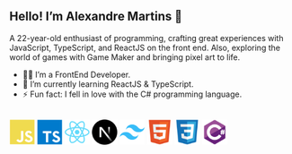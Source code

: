 ## Hello! I’m Alexandre Martins 👋
A 22-year-old enthusiast of programming, crafting great experiences with JavaScript, TypeScript, and ReactJS on the front end. Also, exploring the world of games with Game Maker and bringing pixel art to life.

- 👨‍🎓 I’m a FrontEnd Developer.
- 🌱 I’m currently learning ReactJS & TypeScript.
- ⚡ Fun fact: I fell in love with the C# programming language.

<div style="display: inline-block"><br>
  <img align="center" alt="Alexandre-Js" height="45" width="45" src="https://raw.githubusercontent.com/devicons/devicon/master/icons/javascript/javascript-plain.svg">
  <img align="center" alt="Alexandre-Ts" height="45" width="45" src="https://raw.githubusercontent.com/devicons/devicon/master/icons/typescript/typescript-plain.svg">
  <img align="center" alt="Alexandre-React" height="45" width="45" src="https://raw.githubusercontent.com/devicons/devicon/master/icons/react/react-original.svg">
  <img align="center" alt="Alexandre-Next" height="45" width="45" src="https://raw.githubusercontent.com/devicons/devicon/master/icons/nextjs/nextjs-original.svg">
  
  <img align="center" alt="Alexandre-TailwindCSS" height="45" width="45" src="https://raw.githubusercontent.com/devicons/devicon/master/icons/tailwindcss/tailwindcss-original.svg" />
  <img align="center" alt="Alexandre-HTML" height="45" width="45" src="https://raw.githubusercontent.com/devicons/devicon/master/icons/html5/html5-original.svg">
  <img align="center" alt="Alexandre-CSS" height="45" width="45" src="https://raw.githubusercontent.com/devicons/devicon/master/icons/css3/css3-original.svg">
  <img align="center" alt="Alexandre-Csharp" height="45" width="45" src="https://raw.githubusercontent.com/devicons/devicon/master/icons/csharp/csharp-original.svg">
</div>
<!--
**gafanhotoalexandre/gafanhotoalexandre** is a ✨ _special_ ✨ repository because its `README.md` (this file) appears on your GitHub profile.

Here are some ideas to get you started:

- 🔭 I’m currently working on ...
- 🌱 I’m currently learning ...
- 👯 I’m looking to collaborate on ...
- 🤔 I’m looking for help with ...
- 💬 Ask me about ...
- 📫 How to reach me: ...
- 😄 Pronouns: ...
- ⚡ Fun fact: ...
-->
